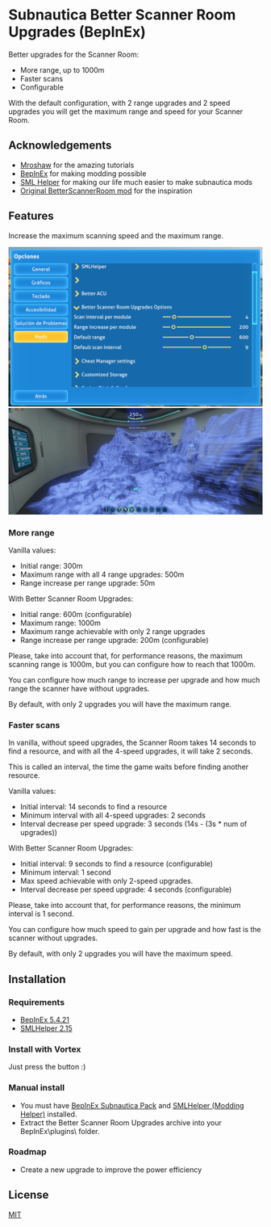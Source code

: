 ﻿# Subnautica Better Scanner Room Upgrades (BepInEx)

Better upgrades for the Scanner Room:
- More range, up to 1000m
- Faster scans
- Configurable

With the default configuration, with 2 range upgrades and 2 speed upgrades you will get the
maximum range and speed for your Scanner Room.

## Acknowledgements

- [Mroshaw](https://mroshaw.github.io/) for the amazing tutorials
- [BepInEx](https://github.com/BepInEx/BepInEx) for making modding possible
- [SML Helper](https://github.com/SubnauticaModding/SMLHelper) for making our life much easier to make subnautica mods
- [Original BetterScannerRoom mod](https://github.com/Metious/BetterScannerRoom) for the inspiration

## Features

Increase the maximum scanning speed and the maximum range.

![Configuration options for Better Scanner Room Upgrades mod](./screenshots/config.png)
![Scanner room](./screenshots/scanner.png)

### More range

Vanilla values:
- Initial range: 300m
- Maximum range with all 4 range upgrades: 500m
- Range increase per range upgrade: 50m

With Better Scanner Room Upgrades:
- Initial range: 600m (configurable)
- Maximum range: 1000m
- Maximum range achievable with only 2 range upgrades
- Range increase per range upgrade: 200m (configurable)

Please, take into account that, for performance reasons, the maximum scanning range is 1000m, but
you can configure how to reach that 1000m.

You can configure how much range to increase per upgrade and how much range the scanner have without upgrades.

By default, with only 2 upgrades you will have the maximum range.

### Faster scans

In vanilla, without speed upgrades, the Scanner Room takes 14 seconds to find a resource,
and with all the 4-speed upgrades, it will take 2 seconds.

This is called an interval, the time the game waits before finding another resource.

Vanilla values:
- Initial interval: 14 seconds to find a resource
- Minimum interval with all 4-speed upgrades: 2 seconds
- Interval decrease per speed upgrade: 3 seconds (14s - (3s * num of upgrades))

With Better Scanner Room Upgrades:
- Initial interval: 9 seconds to find a resource (configurable)
- Minimum interval: 1 second
- Max speed achievable with only 2-speed upgrades.
- Interval decrease per speed upgrade: 4 seconds (configurable)

Please, take into account that, for performance reasons, the minimum interval is 1 second.

You can configure how much speed to gain per upgrade and how fast is the scanner without upgrades.

By default, with only 2 upgrades you will have the maximum speed.

## Installation

### Requirements
- [BepInEx 5.4.21](https://www.nexusmods.com/subnautica/mods/1108)
- [SMLHelper 2.15](https://www.nexusmods.com/subnautica/mods/113)

### Install with Vortex

Just press the button :)

### Manual install

- You must have [BepInEx Subnautica Pack](https://www.nexusmods.com/subnautica/mods/1108) and [SMLHelper (Modding Helper)](https://www.nexusmods.com/subnautica/mods/113) installed.
- Extract the Better Scanner Room Upgrades archive into your BepInEx\plugins\ folder.

### Roadmap

- Create a new upgrade to improve the power efficiency

## License

[MIT](https://choosealicense.com/licenses/mit/)
